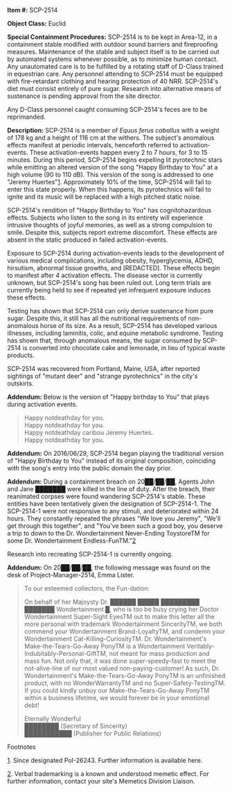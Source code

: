 **Item #:** SCP-2514

**Object Class:** Euclid

**Special Containment Procedures:** SCP-2514 is to be kept in Area-12, in a containment stable modified with outdoor sound barriers and fireproofing measures. Maintenance of the stable and subject itself is to be carried out by automated systems whenever possible, as to minimize human contact. Any unautomated care is to be fulfilled by a rotating staff of D-Class trained in equestrian care. Any personnel attending to SCP-2514 must be equipped with fire-retardant clothing and hearing protection of 40 NRR. SCP-2514's diet must consist entirely of pure sugar. Research into alternative means of sustenance is pending approval from the site director.

Any D-Class personnel caught consuming SCP-2514's feces are to be reprimanded.

**Description:** SCP-2514 is a member of _Equus ferus caballus_ with a weight of 178 kg and a height of 116 cm at the withers. The subject's anomalous effects manifest at periodic intervals, henceforth referred to activation-events. These activation-events happen every 2 to 7 hours, for 3 to 15 minutes. During this period, SCP-2514 begins expelling lit pyrotechnic stars while emitting an altered version of the song "Happy Birthday to You" at a high volume (90 to 110 dB). This version of the song is addressed to one "Jeremy Huertes"[1](javascript:;). Approximately 10% of the time, SCP-2514 will fail to enter this state properly. When this happens, its pyrotechnics will fail to ignite and its music will be replaced with a high pitched static noise.

SCP-2514's rendition of "Happy Birthday to You" has cognitohazardous effects. Subjects who listen to the song in its entirety will experience intrusive thoughts of joyful memories, as well as a strong compulsion to smile. Despite this, subjects report extreme discomfort. These effects are absent in the static produced in failed activation-events.

Exposure to SCP-2514 during activation-events leads to the development of various medical complications, including obesity, hyperglycemia, ADHD, hirsutism, abnormal tissue growths, and \[REDACTED\]. These effects begin to manifest after 4 activation effects. The disease vector is currently unknown, but SCP-2514's song has been ruled out. Long term trials are currently being held to see if repeated yet infrequent exposure induces these effects.

Testing has shown that SCP-2514 can only derive sustenance from pure sugar. Despite this, it still has all the nutritional requirements of non-anomalous horse of its size. As a result, SCP-2514 has developed various illnesses, including laminitis, colic, and equine metabolic syndrome. Testing has shown that, through anomalous means, the sugar consumed by SCP-2514 is converted into chocolate cake and lemonade, in lieu of typical waste products.

SCP-2514 was recovered from Portland, Maine, USA, after reported sightings of "mutant deer" and "strange pyrotechnics" in the city's outskirts.

**Addendum:** Below is the version of "Happy birthday to You" that plays during activation events.

> Happy notdeathday for you.  
> Happy notdeathday for you.  
> Happy notdeathday caribou Jeremy Huertes.  
> Happy notdeathday for you.

**Addendum:** On 2016/06/29, SCP-2514 began playing the traditional version of "Happy Birthday to You" instead of its original composition, coinciding with the song's entry into the public domain the day prior.

**Addendum:** During a containment breach on 20██/██/██, Agents John and Jane ███████ were killed in the line of duty. After the breach, their reanimated corpses were found wandering SCP-2514's stable. These entities have been tentatively given the designation of SCP-2514-1. The SCP-2514-1 were not responsive to any stimuli, and deteriorated within 24 hours. They constantly repeated the phrases "We love you Jeremy", "We'll get through this together", and "You've been such a good boy, you deserve a trip to down to the Dr. Wondertainment Never-Ending ToystoreTM for some Dr. Wondertainment Endless-FunTM."[2](javascript:;)

Research into recreating SCP-2514-1 is currently ongoing.

**Addendum:** On 20██/██/██, the following message was found on the desk of Project-Manager-2514, Emma Lister.

> To our esteemed collectors, the Fun-dation:
> 
> On behalf of her Majoysty Dr. ██████ █████ █████████ ███████ Wondertainment █, who is too be busy crying her Doctor Wondertainment Super-Sight EyesTM out to make this letter all the more personal with trademark Wondertainment SincerityTM, we both commend your Wondertainment Brand-LoyaltyTM, and condemn your Wondertainment Cat-Killing-CuriosityTM. Dr. Wondertainment's Make-the-Tears-Go-Away PonyTM is a Wondertainment Veritably-Indubitably-Personal-GiftTM, not meant for mass production and mass fun. Not only that, it was done super-speedy-fast to meet the not-alive-line of our most valued non-paying-customer! As such, Dr. Wondertainment's Make-the-Tears-Go-Away PonyTM is an unfinished product, with no WonderWarrantyTM and no Super-Safety-TestingTM. If you could kindly unbuy our Make-the-Tears-Go-Away PonyTM within a business lifetime, we would forever be in your emotional debt!
> 
> Eternally Wonderful  
> ████████ (Secretary of Sincerity)  
> ███████████ (Publisher for Public Relations)

Footnotes

[1](javascript:;). Since designated PoI-26243. Further information is available here.

[2](javascript:;). Verbal trademarking is a known and understood memetic effect. For further information, contact your site's Memetics Division Liaison.